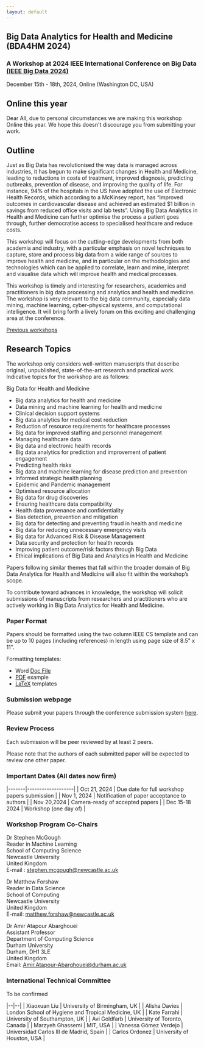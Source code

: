 ```yaml
---
layout: default
---
```

## Big Data Analytics for Health and Medicine (BDA4HM 2024) 

### A Workshop at 2024 IEEE International Conference on Big Data [(IEEE Big Data 2024)](http://bigdataieee.org/BigData2024/)
December 15th - 18th, 2024, Online (Washington DC, USA)

## Online this year
Dear All, due to personal circumstances we are making this workshop Online this year. We hope this doesn't discourage you from submitting your work.

## Outline

Just as Big Data has revolutionised the way data is managed across industries, it has begun to make significant changes in Health and Medicine, leading to reductions in costs of treatment, improved diagnosis, predicting outbreaks, prevention of disease, and improving the quality of life. For instance, 94% of the hospitals in the US have adopted the use of Electronic Health Records, which according to a McKinsey report, has “improved outcomes in cardiovascular disease and achieved an estimated $1 billion in savings from reduced office visits and lab tests”. Using Big Data Analytics in Health and Medicine can further optimise the process a patient goes through, further democratise access to specialised healthcare and reduce costs.

This workshop will focus on the cutting-edge developments from both academia and industry, with a particular emphasis on novel techniques to capture, store and process big data from a wide range of sources to improve health and medicine, and in particular on the methodologies and technologies which can be applied to correlate, learn and mine, interpret and visualise data which will improve health and medical processes.

This workshop is timely and interesting for researchers, academics and practitioners in big data processing and analytics and health and medicine. The workshop is very relevant to the big data community, especially data mining, machine learning, cyber-physical systems, and computational intelligence. It will bring forth a lively forum on this exciting and challenging area at the conference.

[Previous workshops](Previous)

## Research Topics

The workshop only considers well-written manuscripts that describe original, unpublished, state-of-the-art research and practical work. Indicative topics for the workshop are as follows:
 
Big Data for Health and Medicine
+ Big data analytics for health and medicine
+ Data mining and machine learning for health and medicine
+ Clinical decision support systems
+ Big data analytics for medical cost reduction
+ Reduction of resource requirements for healthcare processes
+ Big data for improved staffing and personnel management
+ Managing healthcare data
+ Big data and electronic health records
+ Big data analytics for prediction and improvement of patient engagement
+ Predicting health risks
+ Big data and machine learning for disease prediction and prevention
+ Informed strategic health planning
+ Epidemic and Pandemic management
+ Optimised resource allocation
+ Big data for drug discoveries
+ Ensuring healthcare data compatibility
+ Health data provenance and confidentiality
+ Bias detection, prevention and mitigation
+ Big data for detecting and preventing fraud in health and medicine
+ Big data for reducing unnecessary emergency visits
+ Big data for Advanced Risk & Disease Management
+ Data security and protection for health records
+ Improving patient outcome/risk factors through Big Data
+ Ethical implications of Big Data and Analytics in Health and Medicine

Papers following similar themes that fall within the broader domain of Big Data Analytics for Health and Medicine will also fit within the workshop’s scope.

To contribute toward advances in knowledge, the workshop will solicit submissions of manuscripts from researchers and practitioners who are actively working in Big Data Analytics for Health and Medicine.

### Paper Format

Papers should be formatted using the two column IEEE CS template and can be up to 10 pages (including references) in length using page size of 8.5" x 11".

Formatting templates:
 * Word [Doc File](http://bigdataieee.org/BigData2022/files/Conference-template-letter.doc)
 * [PDF](http://bigdataieee.org/BigData2022/files/IEEEtran_HOWTO.pdf) example
 * [LaTeX](http://bigdataieee.org/BigData2022/files/Conference-LaTeX-template_7-9-18.zip) templates

### Submission webpage

<!--- Details will appear shortly.
--->
Please submit your papers through the conference submission system [here](https://wi-lab.com/cyberchair/2024/bigdata24/scripts/submit.php?subarea=S27&undisplay_detail=1&wh=/cyberchair/2024/bigdata24/scripts/ws_submit.php).

### Review Process

Each submission will be peer reviewed by at least 2 peers.

Please note that the authors of each submitted paper will be expected to review one other paper.

### Important Dates (All dates now firm)

|-------|-------------------|
| Oct 21, 2024 | Due date for full workshop papers submission |
| Nov 1, 2024 |  Notification of paper acceptance to authors |
| Nov 20,2024 | Camera-ready of accepted papers |
| Dec 15-18 2024 | Workshop (one day of) |

### Workshop Program Co-Chairs

Dr Stephen McGough  
Reader in Machine Learning  
School of Computing Science  
Newcastle University  
United Kingdom  
E-mail : stephen.mcgough@newcastle.ac.uk

Dr Matthew Forshaw   
Reader in Data Science  
School of Computing   
Newcastle University   
United Kingdom   
E-mail: matthew.forshaw@newcastle.ac.uk   

Dr Amir Atapour Abarghouei  
Assistant Professor  
Department of Computing Science  
Durham University  
Durham, DH1 3LE  
United Kingdom  
Email: Amir.Atapour-Abarghouei@durham.ac.uk  


### International Technical Committee

To be confirmed

|--|--|
| Xiaoxuan Liu	| University of Birmingham, UK |
| Alisha  Davies | London School of Hygiene and Tropical Medicine, UK |
| Kate Farrahi | University of Southampton, UK |
| Avi Goldfarb | University of Toronto, Canada |
| Marzyeh Ghassemi | MIT, USA |
| Vanessa Gómez Verdejo | Universidad Carlos III de Madrid, Spain |
| Carlos Ordonez | University of Houston, USA |
